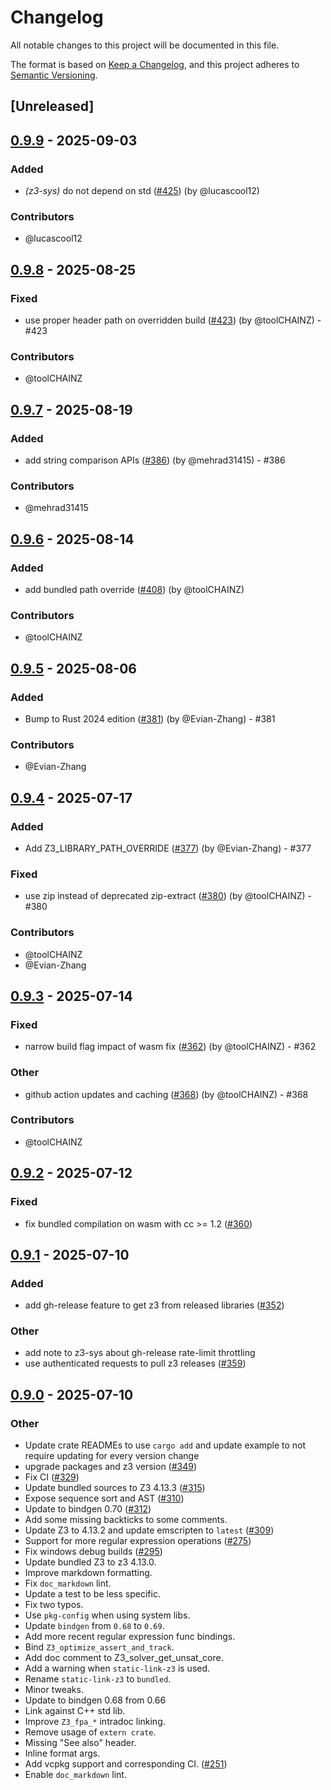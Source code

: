 # Changelog

All notable changes to this project will be documented in this file.

The format is based on [Keep a Changelog](https://keepachangelog.com/en/1.0.0/),
and this project adheres to [Semantic Versioning](https://semver.org/spec/v2.0.0.html).

## [Unreleased]

## [0.9.9](https://github.com/prove-rs/z3.rs/compare/z3-sys-v0.9.8...z3-sys-v0.9.9) - 2025-09-03

### Added

- *(z3-sys)* do not depend on std ([#425](https://github.com/prove-rs/z3.rs/pull/425)) (by @lucascool12)

### Contributors

* @lucascool12

## [0.9.8](https://github.com/prove-rs/z3.rs/compare/z3-sys-v0.9.7...z3-sys-v0.9.8) - 2025-08-25

### Fixed

- use proper header path on overridden build ([#423](https://github.com/prove-rs/z3.rs/pull/423)) (by @toolCHAINZ) - #423

### Contributors

* @toolCHAINZ

## [0.9.7](https://github.com/prove-rs/z3.rs/compare/z3-sys-v0.9.6...z3-sys-v0.9.7) - 2025-08-19

### Added

- add string comparison APIs ([#386](https://github.com/prove-rs/z3.rs/pull/386)) (by @mehrad31415) - #386

### Contributors

* @mehrad31415

## [0.9.6](https://github.com/prove-rs/z3.rs/compare/z3-sys-v0.9.5...z3-sys-v0.9.6) - 2025-08-14

### Added

- add bundled path override ([#408](https://github.com/prove-rs/z3.rs/pull/408)) (by @toolCHAINZ)

### Contributors

* @toolCHAINZ

## [0.9.5](https://github.com/prove-rs/z3.rs/compare/z3-sys-v0.9.4...z3-sys-v0.9.5) - 2025-08-06

### Added

- Bump to Rust 2024 edition ([#381](https://github.com/prove-rs/z3.rs/pull/381)) (by @Evian-Zhang) - #381

### Contributors

* @Evian-Zhang

## [0.9.4](https://github.com/prove-rs/z3.rs/compare/z3-sys-v0.9.3...z3-sys-v0.9.4) - 2025-07-17

### Added

- Add Z3_LIBRARY_PATH_OVERRIDE ([#377](https://github.com/prove-rs/z3.rs/pull/377)) (by @Evian-Zhang) - #377

### Fixed

- use zip instead of deprecated zip-extract ([#380](https://github.com/prove-rs/z3.rs/pull/380)) (by @toolCHAINZ) - #380

### Contributors

* @toolCHAINZ
* @Evian-Zhang

## [0.9.3](https://github.com/prove-rs/z3.rs/compare/z3-sys-v0.9.2...z3-sys-v0.9.3) - 2025-07-14

### Fixed

- narrow build flag impact of wasm fix ([#362](https://github.com/prove-rs/z3.rs/pull/362)) (by @toolCHAINZ) - #362

### Other

- github action updates and caching ([#368](https://github.com/prove-rs/z3.rs/pull/368)) (by @toolCHAINZ) - #368

### Contributors

* @toolCHAINZ

## [0.9.2](https://github.com/prove-rs/z3.rs/compare/z3-sys-v0.9.1...z3-sys-v0.9.2) - 2025-07-12

### Fixed

- fix bundled compilation on wasm with cc >= 1.2 ([#360](https://github.com/prove-rs/z3.rs/pull/360))

## [0.9.1](https://github.com/prove-rs/z3.rs/compare/z3-sys-v0.9.0...z3-sys-v0.9.1) - 2025-07-10

### Added

- add gh-release feature to get z3 from released libraries ([#352](https://github.com/prove-rs/z3.rs/pull/352))

### Other

- add note to z3-sys about gh-release rate-limit throttling
- use authenticated requests to pull z3 releases ([#359](https://github.com/prove-rs/z3.rs/pull/359))

## [0.9.0](https://github.com/prove-rs/z3.rs/compare/z3-sys-v0.8.1...z3-sys-v0.9.0) - 2025-07-10

### Other

- Update crate READMEs to use `cargo add` and update example to not require updating for every version change
- upgrade packages and z3 version ([#349](https://github.com/prove-rs/z3.rs/pull/349))
- Fix CI ([#329](https://github.com/prove-rs/z3.rs/pull/329))
- Update bundled sources to Z3 4.13.3 ([#315](https://github.com/prove-rs/z3.rs/pull/315))
- Expose sequence sort and AST ([#310](https://github.com/prove-rs/z3.rs/pull/310))
- Update to bindgen 0.70 ([#312](https://github.com/prove-rs/z3.rs/pull/312))
- Add some missing backticks to some comments.
- Update Z3 to 4.13.2 and update emscripten to `latest` ([#309](https://github.com/prove-rs/z3.rs/pull/309))
- Support for more regular expression operations ([#275](https://github.com/prove-rs/z3.rs/pull/275))
- Fix windows debug builds ([#295](https://github.com/prove-rs/z3.rs/pull/295))
- Update bundled Z3 to z3 4.13.0.
- Improve markdown formatting.
- Fix `doc_markdown` lint.
- Update a test to be less specific.
- Fix two typos.
- Use `pkg-config` when using system libs.
- Update `bindgen` from `0.68` to `0.69`.
- Add more recent regular expression func bindings.
- Bind `Z3_optimize_assert_and_track`.
- Add doc comment to Z3_solver_get_unsat_core.
- Add a warning when `static-link-z3` is used.
- Rename `static-link-z3` to `bundled`.
- Minor tweaks.
- Update to bindgen 0.68 from 0.66
- Link against C++ std lib.
- Improve `Z3_fpa_*` intradoc linking.
- Remove usage of `extern crate`.
- Missing "See also" header.
- Inline format args.
- Add vcpkg support and corresponding CI. ([#251](https://github.com/prove-rs/z3.rs/pull/251))
- Enable `doc_markdown` lint.
